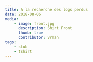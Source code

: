 ```yaml
---
title: A la recherche des logs perdus
date: 2018-08-06
media:
    - image: front.jpg
      description: Shirt Front
      thumb: true
      contributor: vrman
tags:
    - stub
    - tshirt
---
```

